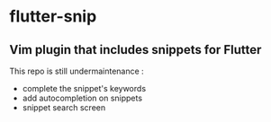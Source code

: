 # flutter-snip

## Vim plugin that includes snippets for Flutter

This repo is still undermaintenance : 
- complete the snippet's keywords
- add autocompletion on snippets
- snippet search screen
